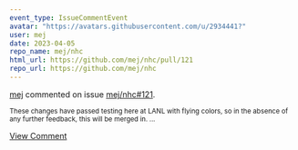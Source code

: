 ```yaml
---
event_type: IssueCommentEvent
avatar: "https://avatars.githubusercontent.com/u/2934441?"
user: mej
date: 2023-04-05
repo_name: mej/nhc
html_url: https://github.com/mej/nhc/pull/121
repo_url: https://github.com/mej/nhc
---
```


<a href='https://github.com/mej' target='_blank'>mej</a> commented on issue <a href='https://github.com/mej/nhc/pull/121' target='_blank'>mej/nhc#121</a>.

<small>These changes have passed testing here at LANL with flying colors, so in the absence of any further feedback, this will be merged in....</small>

<a href='https://github.com/mej/nhc/pull/121' target='_blank'>View Comment</a>